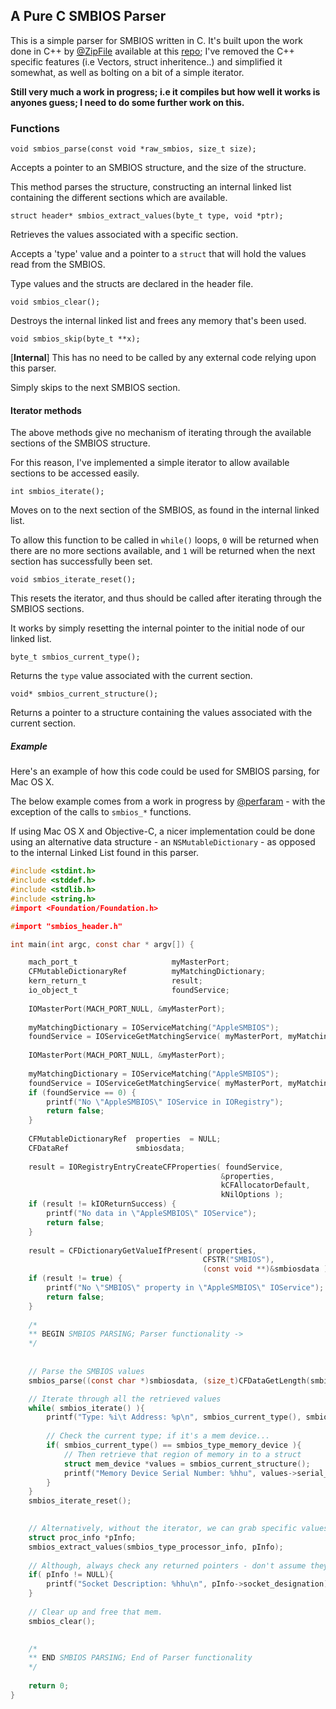 ## A Pure C SMBIOS Parser

This is a simple parser for SMBIOS written in C. It's built upon the work done in C++ by [@ZipFile](https://github.com/ZipFile) available at this [repo](https://github.com/ZipFile/smbios); I've removed the C++ specific features (i.e Vectors, struct inheritence..) and simplified it somewhat, as well as bolting on a bit of a simple iterator.

**Still very much a work in progress; i.e it compiles but how well it works is anyones guess; I need to do some further work on this.**


### Functions

    void smbios_parse(const void *raw_smbios, size_t size);

Accepts a pointer to an SMBIOS structure, and the size of the structure.

This method parses the structure, constructing an internal linked list containing the different sections which are available.

    struct header* smbios_extract_values(byte_t type, void *ptr);

Retrieves the values associated with a specific section.

Accepts a 'type' value and a pointer to a ```struct``` that will hold the values read from the SMBIOS.

Type values and the structs are declared in the header file.

    void smbios_clear();

Destroys the internal linked list and frees any memory that's been used.

    void smbios_skip(byte_t **x);

[**Internal**] This has no need to be called by any external code relying upon this parser.

Simply skips to the next SMBIOS section.


#### Iterator methods

The above methods give no mechanism of iterating through the available sections of the SMBIOS structure. 

For this reason, I've implemented a simple iterator to allow available sections to be accessed easily.

    int smbios_iterate();

Moves on to the next section of the SMBIOS, as found in the internal linked list.

To allow this function to be called in ```while()``` loops, ```0``` will be returned when there are no more sections available, and ```1``` will be returned when the next section has successfully been set.

    void smbios_iterate_reset();

This resets the iterator, and thus should be called after iterating through the SMBIOS sections.

It works by simply resetting the internal pointer to the initial node of our linked list.

    byte_t smbios_current_type();

Returns the ```type``` value associated with the current section.

    void* smbios_current_structure();

Returns a pointer to a structure containing the values associated with the current section.


##### Example

Here's an example of how this code could be used for SMBIOS parsing, for Mac OS X. 

The below example comes from a work in progress by [@perfaram](https://github.com/perfaram/) - with the exception of the calls to ```smbios_*``` functions.

If using Mac OS X and Objective-C, a nicer implementation could be done using an alternative data structure - an ```NSMutableDictionary``` - as opposed to the internal Linked List found in this parser.

```c
#include <stdint.h>
#include <stddef.h>
#include <stdlib.h>
#include <string.h>
#import <Foundation/Foundation.h>

#import "smbios_header.h"

int main(int argc, const char * argv[]) {

	mach_port_t 					myMasterPort;
	CFMutableDictionaryRef			myMatchingDictionary;
	kern_return_t					result;
	io_object_t						foundService;
	
	IOMasterPort(MACH_PORT_NULL, &myMasterPort);
	
	myMatchingDictionary = IOServiceMatching("AppleSMBIOS");
	foundService = IOServiceGetMatchingService( myMasterPort, myMatchingDictionary );
	
	IOMasterPort(MACH_PORT_NULL, &myMasterPort);
	
	myMatchingDictionary = IOServiceMatching("AppleSMBIOS");
	foundService = IOServiceGetMatchingService( myMasterPort, myMatchingDictionary );
	if (foundService == 0) {
		printf("No \"AppleSMBIOS\" IOService in IORegistry");
		return false;
	}
	
	CFMutableDictionaryRef	properties	= NULL;
	CFDataRef				smbiosdata;
	
	result = IORegistryEntryCreateCFProperties( foundService,
											   &properties,
											   kCFAllocatorDefault,
											   kNilOptions );
	if (result != kIOReturnSuccess) {
		printf("No data in \"AppleSMBIOS\" IOService");
		return false;
	}
	
	result = CFDictionaryGetValueIfPresent( properties,
										   CFSTR("SMBIOS"),
										   (const void **)&smbiosdata );
	if (result != true) {
		printf("No \"SMBIOS\" property in \"AppleSMBIOS\" IOService");
		return false;
	}
	
	/*
	** BEGIN SMBIOS PARSING; Parser functionality ->
	*/
	
	
	// Parse the SMBIOS values
	smbios_parse((const char *)smbiosdata, (size_t)CFDataGetLength(smbiosdata));

	// Iterate through all the retrieved values
	while( smbios_iterate() ){
		printf("Type: %i\t Address: %p\n", smbios_current_type(), smbios_current_structure());
		
		// Check the current type; if it's a mem device...
		if( smbios_current_type() == smbios_type_memory_device ){
			// Then retrieve that region of memory in to a struct
			struct mem_device *values = smbios_current_structure();
			printf("Memory Device Serial Number: %hhu", values->serial_number);
		}
	}
	smbios_iterate_reset();

	
	// Alternatively, without the iterator, we can grab specific values:
	struct proc_info *pInfo;
	smbios_extract_values(smbios_type_processor_info, pInfo);
	
	// Although, always check any returned pointers - don't assume they're GOOD
	if( pInfo != NULL){
		printf("Socket Description: %hhu\n", pInfo->socket_designation);
	}
	
	// Clear up and free that mem.
	smbios_clear();

	
	/*
	** END SMBIOS PARSING; End of Parser functionality
	*/
	
	return 0;
}
```
